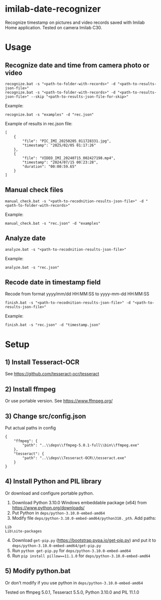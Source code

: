 # imilab-date-recognizer
Recognize timestamp on pictures and video records saved with Imilab Home application. Tested on camera Imilab C30.

# Usage

## Recognize date and time from camera photo or video
```
recognize.bat -s "<path-to-folder-with-records>" -d "<path-to-results-json-file>"
recognize.bat -s "<path-to-folder-with-records>" -d "<path-to-results-json-file>" --skip "<path-to-results-json-file-for-skip>"
```
Example:
```
recognize.bat -s "examples" -d "rec.json"
```
Example of results in rec.json file:
```
[
    {
        "file": "PIC_IMI_20250205_011728331.jpg",
        "timestamp": "2025/02/05 01:17:26"
    },
    {
        "file": "VIDEO_IMI_20240715_002427198.mp4",
        "timestamp": "2024/07/15 00:23:28",
        "duration": "00:00:59.65"
    }
]
```

## Manual check files
```
manual_check.bat -s "<path-to-recodnition-results-json-file>" -d "<path-to-folder-with-records>"
```
Example:
```
manual_check.bat -s "rec.json" -d "examples"
```

## Analyze date
```
analyze.bat -s "<path-to-recodnition-results-json-file>"
```
Example:
```
analyze.bat -s "rec.json"
```

## Recode date in timestamp field
Recode from format yyyy/mm/dd HH:MM:SS to yyyy-mm-dd HH:MM:SS
```
finish.bat -s "<path-to-recodnition-results-json-file>" -d "<path-to-results-json-file>"
```
Example:
```
finish.bat -s "rec.json" -d "timestamp.json"
```

# Setup

## 1) Install Tesseract-OCR
See https://github.com/tesseract-ocr/tesseract

## 2) Install ffmpeg
Or use portable version. See https://www.ffmpeg.org/

## 3) Change src/config.json
Put actual paths in config
```
{
    "ffmpeg": {
        "path": "..\\deps\\ffmpeg-5.0.1-full\\bin\\ffmpeg.exe"
    },
    "tesseract": {
        "path": "..\\deps\\Tesseract-OCR\\tesseract.exe"
    }
}
```

## 4) Install Python and PIL library
Or download and configure portable python.
1) Download Python 3.10.0 Windows embeddable package (x64) from https://www.python.org/downloads/
2) Put Python in `deps/python-3.10.0-embed-amd64`
3) Modify file `deps/python-3.10.0-embed-amd64/python310._pth`. Add paths:
```
Lib
Lib\site-packages
```
4) Download `get-pip.py` (https://bootstrap.pypa.io/get-pip.py) and put it to `deps/python-3.10.0-embed-amd64/get-pip.py`
5) Run `python get-pip.py` for `deps/python-3.10.0-embed-amd64`
6) Run `pip install pillow==11.1.0` for `deps/python-3.10.0-embed-amd64`

## 5) Modify python.bat
Or don't modify if you use python in `deps/python-3.10.0-embed-amd64`

Tested on ffmpeg 5.0.1, Tesseract 5.5.0, Python 3.10.0 and PIL 11.1.0